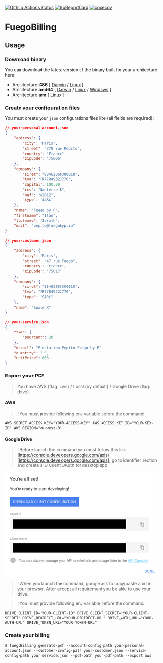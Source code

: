 [![Github Actions Status](https://github.com/Prims47/FuegoBilling/workflows/Main/badge.svg)](https://github.com/Prims47/FuegoBilling/actions)
[![GoReportCard](https://goreportcard.com/badge/github.com/Prims47/FuegoBilling)](https://goreportcard.com/report/github.com/Prims47/FuegoBilling)
[![codecov](https://codecov.io/gh/prims47/FuegoBilling/branch/main/graph/badge.svg)](https://codecov.io/gh/prims47/FuegoBilling)

# FuegoBilling



## Usage

### Download binary

You can download the latest version of the binary built for your architecture here:

* Architecture **i386** [
    [Darwin](https://github.com/Prims47/FuegoBilling/releases/latest/download/fuegoBilling-darwin-386) /
    [Linux](https://github.com/Prims47/FuegoBilling/releases/latest/download/fuegoBilling-linux-386)
]
* Architecture **amd64** [
    [Darwin](https://github.com/Prims47/FuegoBilling/releases/latest/download/fuegoBilling-darwin-amd64) /
    [Linux](https://github.com/Prims47/FuegoBilling/releases/latest/download/fuegoBilling-linux-amd64) /
    [Windows](https://github.com/Prims47/FuegoBilling/releases/latest/download/fuegoBilling-windows-amd64.exe)
]
* Architecture **arm** [
    [Linux](https://github.com/Prims47/FuegoBilling/releases/latest/download/fuegoBilling-linux-arm)
]

### Create your configuration files

You must create your `json` configurations files like (all fields are required):

```json
// your-personal-account.json
{
    "address": {
        "city": "Paris",
        "street": "770 rue Pepito",
        "country": "France",
        "zipCode": "75006"
    },
    "company": {
        "siret": "88462068300018",
        "tva": "FR77049322770",
        "capital": 100.00,
        "rcs": "Nanterre B",
        "naf": "6201Z",
        "type": "SARL"
    },
    "name": "Fuego by P",
    "firstname": "Ilan",
    "lastname": "Zerath",
    "mail": "pepito@fuegobyp.io"
}
```

```json
// your-customer.json
{
    "address": {
        "city": "Paris",
        "street": "47 rue Fuego",
        "country": "France",
        "zipCode": "75017"
    },
    "company": {
        "siret": "88462068300018",
        "tva": "FR77049322770",
        "type": "SARL"
    },
    "name": "Space X"
}
```

```json
// your-service.json
{
    "tva": {
        "pourcent": 20
    },
    "detail": "Prestation Pepito Fuego by P",
    "quantity": 7.5,
    "unitPrice": 863
}
```

### Export your PDF

> You have AWS (flag: aws) / Local (by default) / Google Drive (flag: drive)

#### AWS

> ! You must provide following env variable before the command:

```
AWS_SECRET_ACCESS_KEY="YOUR-ACCESS-KEY" AWS_ACCESS_KEY_ID="YOUR-KEY-ID" AWS_REGION="eu-west-3"
```

#### Google Drive

> ! Before launch the command you must follow this link (https://console.developers.google.com/apis)[https://console.developers.google.com/apis], go to identifier section and create a ID Client OAuth for desktop app

![google drive create api](docs/images/google_create_api.png "Google Drive create api")

> ! When you launch the command, google ask to copy/paste a url in your browser. After accept all requirement you be able to use your drive.

> ! You must provide following env variable before the command:

```
DRIVE_CLIENT_ID="YOUR-CLIENT-ID" DRIVE_CLIENT_SECRET="YOUR-CLIENT-SECRET" DRIVE_REDIRECT_URL="YOUR-REDIRECT-URL" DRIVE_AUTH_URL="YOUR-AUTH-URL" DRIVE_TOKEN_URL="YOUR-TOKEN-URL"
```

### Create your billing

```shell
$ fuegoBilling generate-pdf --account-config-path your-personal-account.json --customer-config-path your-customer.json --service-config-path your-service.json --pdf-path your-pdf-path --export aws
```

